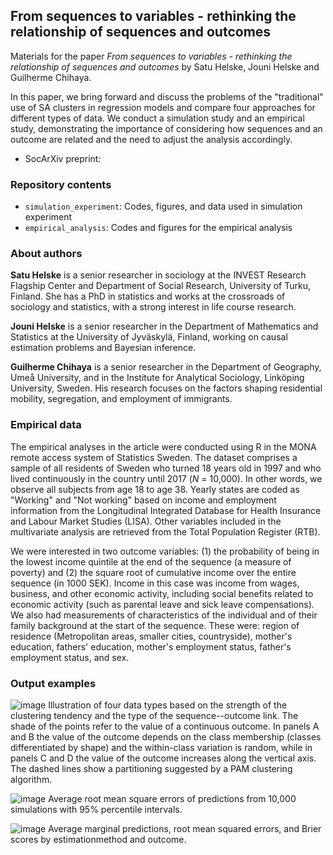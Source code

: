 ## From sequences to variables - rethinking the relationship of sequences and outcomes

Materials for the paper *From sequences to variables - rethinking the relationship of sequences and outcomes* by Satu Helske, Jouni Helske and Guilherme Chihaya.

In this paper, we bring forward and discuss the problems of the "traditional" use of SA clusters in regression models and compare four approaches for different types of data. We conduct a simulation study and an empirical study, demonstrating the importance of considering how sequences and an outcome are related and the need to adjust the analysis accordingly.

* SocArXiv preprint:

### Repository contents

* `simulation_experiment`: Codes, figures, and data used in simulation experiment
* `empirical_analysis`: Codes and figures for the empirical analysis

### About authors

**Satu Helske** is a senior researcher in sociology at the INVEST Research Flagship Center and Department of Social Research, University of Turku, Finland. She has a PhD in statistics and works at the crossroads of sociology and statistics, with a strong interest in life course research.

**Jouni Helske** is a senior researcher in the Department of Mathematics and Statistics at the University of Jyväskylä, Finland, working on causal estimation problems and Bayesian inference.

**Guilherme Chihaya** is a senior researcher in the Department of Geography, Umeå University, and in the Institute for Analytical Sociology, Linköping University, Sweden. His research focuses on the factors shaping residential mobility, segregation, and employment of immigrants.

### Empirical data

The empirical analyses in the article were conducted using R in the MONA remote access system of Statistics Sweden. The dataset comprises a sample of all residents of Sweden who turned 18 years old in 1997 and who lived continuously in the country until 2017 (*N* = 10,000). In other words, we observe all subjects from age 18 to age 38. Yearly states are coded as "Working" and "Not working" based on income and employment information from the Longitudinal Integrated Database for Health Insurance and Labour Market Studies (LISA). Other variables included in the multivariate analysis are retrieved from the Total Population Register (RTB). 

We were interested in two outcome variables: (1) the probability of being in the lowest income quintile at the end of the sequence (a measure of poverty) and (2) the square root of cumulative income over the entire sequence (in 1000 SEK). Income in this case was income from wages, business, and other economic activity, including social benefits related to economic activity (such as parental leave and sick leave compensations). We also had measurements of characteristics of the individual and of their family background at the start of the sequence. These were: region of residence (Metropolitan areas, smaller cities, countryside), mother's education, fathers' education, mother's employment status, father's employment status, and sex. 

### Output examples

![image](https://user-images.githubusercontent.com/10557867/132669002-bd10fba9-f850-42f4-8507-363c723c0ea0.png)
Illustration of four data types based on the strength of the clustering tendency and the type of the sequence--outcome link. The shade of the points refer to the value of a continuous outcome. In panels A and B the value of the outcome depends on the class membership (classes differentiated by shape) and the within-class variation is random, while in panels C and D the value of the outcome increases along the vertical axis. The dashed lines show a partitioning suggested by a PAM clustering algorithm.

![image](https://user-images.githubusercontent.com/10557867/132668713-1316afaa-32d8-425c-9e4c-4881cc96b2e5.png)
Average root mean square errors of predictions from 10,000 simulations with 95\% percentile intervals.

![image](https://user-images.githubusercontent.com/10557867/132668925-0a94874b-3d95-4159-8527-6d70278ad4ef.png)
Average marginal predictions, root mean squared errors, and Brier scores by estimationmethod and outcome.

